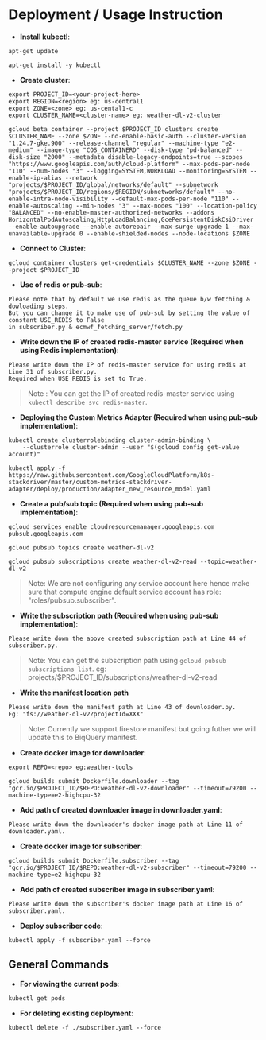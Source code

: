 # Deployment / Usage Instruction 

* **Install kubectl**:
```
apt-get update

apt-get install -y kubectl
```
 
* **Create cluster**:
```
export PROJECT_ID=<your-project-here>
export REGION=<region> eg: us-central1
export ZONE=<zone> eg: us-cental1-c
export CLUSTER_NAME=<cluster-name> eg: weather-dl-v2-cluster

gcloud beta container --project $PROJECT_ID clusters create $CLUSTER_NAME --zone $ZONE --no-enable-basic-auth --cluster-version "1.24.7-gke.900" --release-channel "regular" --machine-type "e2-medium" --image-type "COS_CONTAINERD" --disk-type "pd-balanced" --disk-size "2000" --metadata disable-legacy-endpoints=true --scopes "https://www.googleapis.com/auth/cloud-platform" --max-pods-per-node "110" --num-nodes "3" --logging=SYSTEM,WORKLOAD --monitoring=SYSTEM --enable-ip-alias --network "projects/$PROJECT_ID/global/networks/default" --subnetwork "projects/$PROJECT_ID/regions/$REGION/subnetworks/default" --no-enable-intra-node-visibility --default-max-pods-per-node "110" --enable-autoscaling --min-nodes "3" --max-nodes "100" --location-policy "BALANCED" --no-enable-master-authorized-networks --addons HorizontalPodAutoscaling,HttpLoadBalancing,GcePersistentDiskCsiDriver --enable-autoupgrade --enable-autorepair --max-surge-upgrade 1 --max-unavailable-upgrade 0 --enable-shielded-nodes --node-locations $ZONE
```

* **Connect to Cluster**:
```
gcloud container clusters get-credentials $CLUSTER_NAME --zone $ZONE --project $PROJECT_ID
```

* **Use of redis or pub-sub**:
```
Please note that by default we use redis as the queue b/w fetching & dowloading steps.
But you can change it to make use of pub-sub by setting the value of constant USE_REDIS to False
in subscriber.py & ecmwf_fetching_server/fetch.py
```

* **Write down the IP of created redis-master service (Required when using Redis implementation)**:
```
Please write down the IP of redis-master service for using redis at Line 31 of subscriber.py.
Required when USE_REDIS is set to True.
```
> Note : You can get the IP of created redis-master service using `kubectl describe svc redis-master`.


* **Deploying the Custom Metrics Adapter (Required when using pub-sub implementation)**:
```
kubectl create clusterrolebinding cluster-admin-binding \
    --clusterrole cluster-admin --user "$(gcloud config get-value account)"
    
kubectl apply -f https://raw.githubusercontent.com/GoogleCloudPlatform/k8s-stackdriver/master/custom-metrics-stackdriver-adapter/deploy/production/adapter_new_resource_model.yaml
```

* **Create a pub/sub topic (Required when using pub-sub implementation)**:
```
gcloud services enable cloudresourcemanager.googleapis.com pubsub.googleapis.com

gcloud pubsub topics create weather-dl-v2

gcloud pubsub subscriptions create weather-dl-v2-read --topic=weather-dl-v2
```
> Note: We are not configuring any service account here hence make sure that compute engine default service account has
> role: "roles/pubsub.subscriber".

* **Write the subscription path (Required when using pub-sub implementation)**:
```
Please write down the above created subscription path at Line 44 of subscriber.py.
```
> Note: You can get the subscription path using `gcloud pubsub subscriptions list`.
> eg: projects/$PROJECT_ID/subscriptions/weather-dl-v2-read

* **Write the manifest location path**
```
Please write down the manifest path at Line 43 of downloader.py.
Eg: "fs://weather-dl-v2?projectId=XXX"
```
> Note: Currently we support firestore manifest but going futher we will update this to
> BiqQuery manifest.

* **Create docker image for downloader**:
```
export REPO=<repo> eg:weather-tools

gcloud builds submit Dockerfile.downloader --tag "gcr.io/$PROJECT_ID/$REPO:weather-dl-v2-downloader" --timeout=79200 --machine-type=e2-highcpu-32
```

* **Add path of created downloader image in downloader.yaml**:
```
Please write down the downloader's docker image path at Line 11 of downloader.yaml.
```

* **Create docker image for subscriber**:
```
gcloud builds submit Dockerfile.subscriber --tag "gcr.io/$PROJECT_ID/$REPO:weather-dl-v2-subscriber" --timeout=79200 --machine-type=e2-highcpu-32
```

* **Add path of created subscriber image in subscriber.yaml**:
```
Please write down the subscriber's docker image path at Line 16 of subscriber.yaml.
```

* **Deploy subscriber code**:
```
kubectl apply -f subscriber.yaml --force
```

## General Commands
* **For viewing the current pods**:
```
kubectl get pods
```

* **For deleting existing deployment**:
```
kubectl delete -f ./subscriber.yaml --force
```
